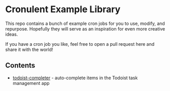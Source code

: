 # Cronulent Example Library

This repo contains a bunch of example cron jobs for you to use, modify, and repurpose. Hopefully they will serve as an inspiration for even more creative ideas.

If you have a cron job you like, feel free to open a pull request here and share it with the world!

## Contents

- [todoist-completer](./todoist-completer/README.md) - auto-complete items in the Todoist task management app
